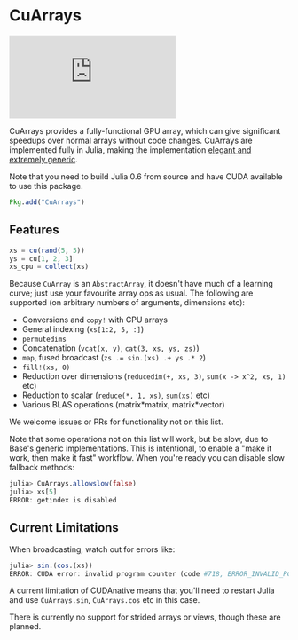 # CuArrays

[![][buildbot-julia06-img]][buildbot-julia06-url]

[buildbot-julia06-img]: http://ci.maleadt.net/shields/build.php?builder=CuArrays-julia06-x86-64bit&name=julia%200.6
[buildbot-julia06-url]: http://ci.maleadt.net/shields/url.php?builder=CuArrays-julia06-x86-64bit

CuArrays provides a fully-functional GPU array, which can give significant speedups over normal arrays without code changes. CuArrays are implemented fully in Julia, making the implementation [elegant and extremely generic](http://mikeinnes.github.io/2017/08/24/cudanative.html).

Note that you need to build Julia 0.6 from source and have CUDA available to use this package.

```julia
Pkg.add("CuArrays")
```

## Features

```julia
xs = cu(rand(5, 5))
ys = cu[1, 2, 3]
xs_cpu = collect(xs)
```

Because `CuArray` is an `AbstractArray`, it doesn't have much of a learning curve; just use your favourite array ops as usual. The following are supported (on arbitrary numbers of arguments, dimensions etc):

* Conversions and `copy!` with CPU arrays
* General indexing (`xs[1:2, 5, :]`)
* `permutedims`
* Concatenation (`vcat(x, y)`, `cat(3, xs, ys, zs)`)
* `map`, fused broadcast (`zs .= sin.(xs) .+ ys .* 2`)
* `fill!(xs, 0)`
* Reduction over dimensions (`reducedim(+, xs, 3)`, `sum(x -> x^2, xs, 1)` etc)
* Reduction to scalar (`reduce(*, 1, xs)`, `sum(xs)` etc)
* Various BLAS operations (matrix\*matrix, matrix\*vector)

We welcome issues or PRs for functionality not on this list.

Note that some operations not on this list will work, but be slow, due to Base's generic implementations. This is intentional, to enable a "make it work, then make it fast" workflow. When you're ready you can disable slow fallback methods:

```julia
julia> CuArrays.allowslow(false)
julia> xs[5]
ERROR: getindex is disabled
```

## Current Limitations

When broadcasting, watch out for errors like:

```julia
julia> sin.(cos.(xs))
ERROR: CUDA error: invalid program counter (code #718, ERROR_INVALID_PC)
```

A current limitation of CUDAnative means that you'll need to restart Julia and use `CuArrays.sin`, `CuArrays.cos` etc in this case.

There is currently no support for strided arrays or views, though these are planned.
